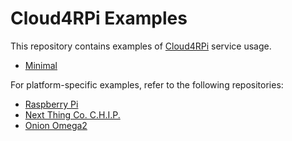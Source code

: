 Cloud4RPi Examples
=======

This repository contains examples of [Cloud4RPi](https://cloud4rpi.io/) service usage.

* [Minimal](minimal.py)


For platform-specific examples, refer to the following repositories:

* [Raspberry Pi](https://github.com/cloud4rpi/cloud4rpi-raspberrypi-python)
* [Next Thing Co. C.H.I.P.](https://github.com/cloud4rpi/cloud4rpi-chip-python)
* [Onion Omega2](https://github.com/cloud4rpi/cloud4rpi-omega2-python)
